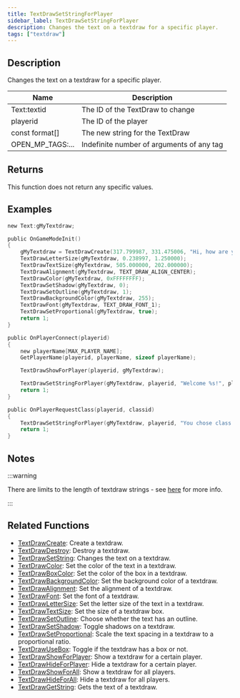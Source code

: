 ```yaml
---
title: TextDrawSetStringForPlayer
sidebar_label: TextDrawSetStringForPlayer
description: Changes the text on a textdraw for a specific player.
tags: ["textdraw"]
---
```


<VersionWarn version='omp v1.1.0.2612' />

## Description

Changes the text on a textdraw for a specific player.

| Name             | Description                               |
| ---------------- | ----------------------------------------- |
| Text:textid      | The ID of the TextDraw to change          |
| playerid         | The ID of the player                      |
| const format[]   | The new string for the TextDraw           |
| OPEN_MP_TAGS:... | Indefinite number of arguments of any tag |

## Returns

This function does not return any specific values.

## Examples

```c
new Text:gMyTextdraw;

public OnGameModeInit()
{
    gMyTextdraw = TextDrawCreate(317.799987, 331.475006, "Hi, how are you?");
    TextDrawLetterSize(gMyTextdraw, 0.238997, 1.250000);
    TextDrawTextSize(gMyTextdraw, 505.000000, 202.000000);
    TextDrawAlignment(gMyTextdraw, TEXT_DRAW_ALIGN_CENTER);
    TextDrawColor(gMyTextdraw, 0xFFFFFFFF);
    TextDrawSetShadow(gMyTextdraw, 0);
    TextDrawSetOutline(gMyTextdraw, 1);
    TextDrawBackgroundColor(gMyTextdraw, 255);
    TextDrawFont(gMyTextdraw, TEXT_DRAW_FONT_1);
    TextDrawSetProportional(gMyTextdraw, true);
    return 1;
}

public OnPlayerConnect(playerid)
{
    new playerName[MAX_PLAYER_NAME];
    GetPlayerName(playerid, playerName, sizeof playerName);

    TextDrawShowForPlayer(playerid, gMyTextdraw);

    TextDrawSetStringForPlayer(gMyTextdraw, playerid, "Welcome %s!", playerName);
    return 1;
}

public OnPlayerRequestClass(playerid, classid)
{
    TextDrawSetStringForPlayer(gMyTextdraw, playerid, "You chose class %d", classid);
    return 1;
}
```

## Notes

:::warning

There are limits to the length of textdraw strings - see [here](../resources/limits) for more info.

:::

## Related Functions

- [TextDrawCreate](TextDrawCreate): Create a textdraw.
- [TextDrawDestroy](TextDrawDestroy): Destroy a textdraw.
- [TextDrawSetString](TextDrawSetString): Changes the text on a textdraw.
- [TextDrawColor](TextDrawColor): Set the color of the text in a textdraw.
- [TextDrawBoxColor](TextDrawBoxColor): Set the color of the box in a textdraw.
- [TextDrawBackgroundColor](TextDrawBackgroundColor): Set the background color of a textdraw.
- [TextDrawAlignment](TextDrawAlignment): Set the alignment of a textdraw.
- [TextDrawFont](TextDrawFont): Set the font of a textdraw.
- [TextDrawLetterSize](TextDrawLetterSize): Set the letter size of the text in a textdraw.
- [TextDrawTextSize](TextDrawTextSize): Set the size of a textdraw box.
- [TextDrawSetOutline](TextDrawSetOutline): Choose whether the text has an outline.
- [TextDrawSetShadow](TextDrawSetShadow): Toggle shadows on a textdraw.
- [TextDrawSetProportional](TextDrawSetProportional): Scale the text spacing in a textdraw to a proportional ratio.
- [TextDrawUseBox](TextDrawUseBox): Toggle if the textdraw has a box or not.
- [TextDrawShowForPlayer](TextDrawShowForPlayer): Show a textdraw for a certain player.
- [TextDrawHideForPlayer](TextDrawHideForPlayer): Hide a textdraw for a certain player.
- [TextDrawShowForAll](TextDrawShowForAll): Show a textdraw for all players.
- [TextDrawHideForAll](TextDrawHideForAll): Hide a textdraw for all players.
- [TextDrawGetString](TextDrawGetString): Gets the text of a textdraw.

